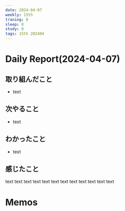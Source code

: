 ```yaml
---
date: 2024-04-07
weekly: 15th
traning: 0
sleep: 0
study: 0
tags: 15th 202404 
---
```

# Daily Report(2024-04-07)
## 取り組んだこと
- text
## 次やること
- text
## わかったこと
- text
## 感じたこと
text text text text text text text text text text text text
# Memos
